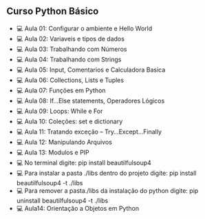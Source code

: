 ## Curso Python Básico
- :computer: Aula 01: Configurar o ambiente e Hello World
- :computer: Aula 02: Variaveis e tipos de dados
- :computer: Aula 03: Trabalhando com Números
- :computer: Aula 04: Trabalhando com Strings
- :computer: Aula 05: Input, Comentarios e Calculadora Basica
- :computer: Aula 06: Collections, Lists e Tuples
- :computer: Aula 07: Funções em Python
- :computer: Aula 08: If...Else statements, Operadores Lógicos
- :computer: Aula 09: Loops: While e For
- :computer: Aula 10: Coleções: set e dictionary
- :computer: Aula 11: Tratando exceção – Try…Except…Finally
- :computer: Aula 12: Manipulando Arquivos
- :computer: Aula 13: Modulos e PIP
- :computer: No terminal digite: pip install beautilfulsoup4
- :computer: Para instalar a pasta ./libs dentro do projeto digite: pip install beautilfulsoup4 -t ./libs
- :computer: Para remover a pasta./libs da instalação do python digite: pip uninstall beautilfulsoup4 -t ./libs
- :computer: Aula14: Orientação a Objetos em Python


